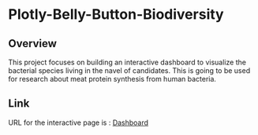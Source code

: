 # Plotly-Belly-Button-Biodiversity

## Overview
This project focuses on building an interactive dashboard to visualize the bacterial species living in the navel of candidates. This is going to be used for research about meat protein synthesis from human bacteria.


## Link

URL for the interactive page is :  [Dashboard](https://tanzich.github.io/BiodiversityDashBoard/)